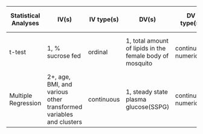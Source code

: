 | Statistical Analyses | IV(s)                                                           | IV type(s) | DV(s)                                                    | DV type(s)           | Control variable | Control variable type | Question to be answered                                    | H0                             | alpha | link to paper                                                            |
|----------------------|-----------------------------------------------------------------|------------|----------------------------------------------------------|----------------------|------------------|-----------------------|------------------------------------------------------------|--------------------------------|-------|--------------------------------------------------------------------------|
| t-test               | 1, % sucrose fed                                                | ordinal    | 1, total amount of lipids in the female body of mosquito | continuous numerical | gender           | ordinal               | Does starvationincrease insulin sensitivity in mosquitoes. | lipids after <= lipids before  | 0.05  | http://journals.plos.org/plosone/article?id=10.1371/journal.pone.0086183 |
| Multiple Regression  | 2+, age, BMI, and various other transformed variables and clusters | continuous | 1, steady state plasma glucose(SSPG)                     | continuous numerical |                  |                       |                                                            | N/A                            | N/A   | http://journals.plos.org/plosone/article?id=10.1371/journal.pone.0094129 |
